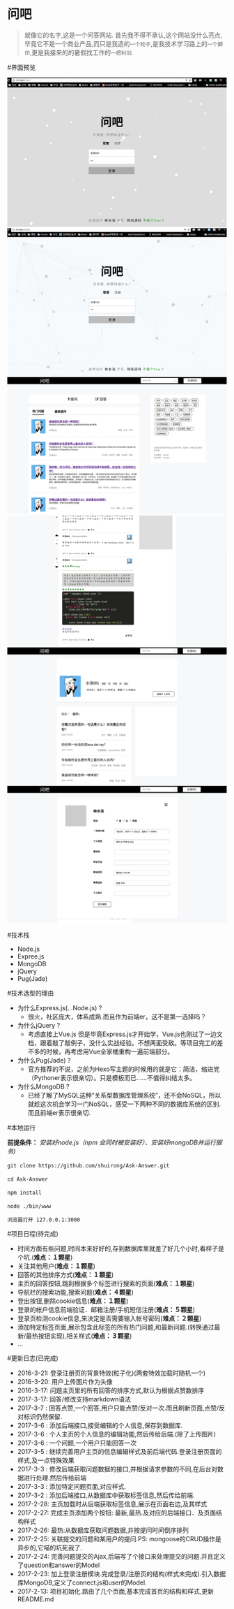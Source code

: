 # 问吧

>   就像它的名字,这是一个问答网站. 首先我不得不承认,这个网站没什么亮点,毕竟它不是一个商业产品,而只是我造的`一个轮子`,是我技术学习路上的`一个脚印`,更是我接来的的暑假找工作的`一把利剑`.

#界面预览

![image](/screenshots/1.png)
![image](/screenshots/11.png)
![image](/screenshots/2.png)
![image](/screenshots/3.png)
![image](/screenshots/4.png)
![image](/screenshots/5.png)

#技术栈

*   Node.js
*   Expree.js
*   MongoDB
*   jQuery
*   Pug(Jade)


#技术选型的理由


* 为什么Express.js(...Node.js) ?
    *   很火，社区庞大，体系成熟.而且作为前端er，这不是第一选择吗？
* 为什么jQuery ? 
    *   考虑直接上Vue.js 但是毕竟Express.js才开始学，Vue.js也刚过了一边文档，跟着敲了敲例子，没什么实战经验。不想两面受敌。等项目完工的差不多的时候，再考虑用Vue全家桶重构一遍前端部分。
* 为什么Pug(Jade) ? 
    *   官方推荐的不说，之前为Hexo写主题的时候用的就是它：简洁，缩进党（Pythoner表示很亲切）。只是模板而已......不值得纠结太多。
* 为什么MongoDB ?
    *   已经了解了MySQL这种“关系型数据库管理系统”，还不会NoSQL，所以就趁这次机会学习一门NoSQL，感受一下两种不同的数据库系统的区别.而且前端er表示很亲切.

#本地运行


**前提条件：**
*安装好node.js（npm 会同时被安装好）、安装好mongoDB并运行服务)*

`git clone https://github.com/shuirong/Ask-Answer.git`

`cd Ask-Answer`

`npm install`

`node ./bin/www`

`浏览器打开 127.0.0.1:3000`

#项目日程(待完成)

*   时间方面有些问题,时间本来好好的,存到数据库里就差了好几个小时,看样子是个坑.(**难点：１颗星**)
*   关注其他用户(**难点：１颗星**)
*   回答的其他排序方式(**难点：１颗星**)
*   主页的回答按钮,跳到根据多个标签进行搜索的页面(**难点：１颗星**)
*   导航栏的搜索功能,搜索问题(**难点：４颗星**)
*   登出按钮,删除cookie信息(**难点：１颗星**)
*   登录的帐户信息前端验证．邮箱注册/手机短信注册(**难点：５颗星**)
*   登录页检测cookie信息,来决定是否需要输入帐号密码(**难点：２颗星**)
*   添加特定标签页面,展示包含此标签的所有热门问题,和最新问题.(转换通过最新/最热按钮实现),相关样式(**难点：３颗星**)
*   ...

#更新日志(已完成)

* 2016-3-21:    登录注册页的背景特效(粒子化)(两套特效加载时随机一个)
* 2016-3-20:    用户上传图片作为头像
* 2016-3-17:    问题主页里的所有回答的排序方式,默认为根据点赞数排序
* 2017-3-17:    回答/修改支持markdown语法
* 2017-3-7  :    回答点赞,一个回答,用户只能点赞/反对一次.而且刷新页面,点赞/反对标识仍然保留.
* 2017-3-6 :    添加后端接口,接受编辑的个人信息,保存到数据库.
* 2017-3-6 :    个人主页的个人信息的编辑功能,然后传给后端.(除了上传图片)
* 2017-3-6 :    一个问题,一个用户只能回答一次
* 2017-3-5 :    继续完善用户主页的信息编辑样式及前后端代码.登录注册页面的样式,及一点特殊效果
* 2017-3-3 :    修改后端获取问题数据的接口,并根据请求参数的不同,在后台对数据进行处理.然后传给前端
* 2017-3-3 :    添加特定问题页面,对应样式.
* 2017-3-2 :    添加后端接口,从数据库中获取标签信息,然后传给前端.
* 2017-2-28:    主页加载时从后端获取标签信息,展示在页面右边,及其样式
* 2017-2-27:    完成主页添加两个按钮: 最新,最热.及对应的后端接口．及页面结构样式
* 2017-2-26:    最热:从数据库获取问题数据,并按提问时间倒序排列
* 2017-2-25:    关联提交的问题和某用户的提问.PS: mongoose的CRUD操作是异步的,它喵的坑死我了.
* 2017-2-24:    完善问题提交的Ajax,后端写了个接口来处理提交的问题.并且定义了question和answer的Model
* 2017-2-23:    加上登录注册模块.完成登录/注册页的结构(样式未完成).引入数据库MongoDB,定义了connect.js和user的Model.
* 2017-2-13:    项目初始化.路由了几个页面,基本完成首页的结构和样式,更新README.md

